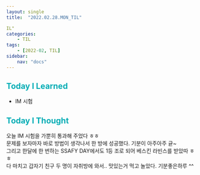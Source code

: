 ```yaml
---
layout: single
title:  "2022.02.28.MON_TIL"

IL"
categories: 
    - TIL
tags: 
    - [2022-02, TIL]
sidebar:
    nav: "docs"
---
```



## <a style="color:#00adb5">Today I Learned</a>
- IM 시험
 
## <a style="color:#00adb5">Today I Thought</a>
오늘 IM 시험을 가뿐히 통과해 주었다 ㅎㅎ <br>
문제를 보자마자 바로 방법이 생각나서 한 방에 성공했다. 기분이 아주아주 귣~<br>
그리고 한달에 한 번하는 SSAFY DAY에서도 1등 조로 되어 베스킨 라빈스를 받았따 ㅎㅎ<br>
다 마치고 갑자기 친구 두 명이 자취방에 와서.. 맛있는거 먹고 놀았다. 기분좋은하루 ^^